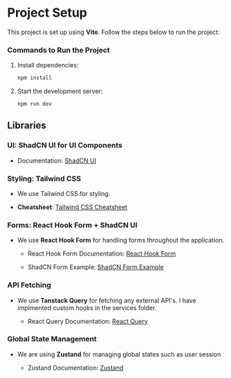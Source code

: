 # Project Setup

This project is set up using **Vite**. Follow the steps below to run the project:

### Commands to Run the Project

1. Install dependencies:

   ```bash
   npm install
   ```

2. Start the development server:

   ```bash
   npm run dev
   ```

## Libraries

### UI: ShadCN UI for UI Components

- Documentation: [ShadCN UI](https://ui.shadcn.com/)

### Styling: Tailwind CSS

- We use Tailwind CSS for styling.

- **Cheatsheet**: [Tailwind CSS Cheatsheet](https://www.creative-tim.com/twcomponents/cheatsheet/?ref=asserts.ai)

### Forms: React Hook Form + ShadCN UI

- We use **React Hook Form** for handling forms throughout the application.

  - React Hook Form Documentation: [React Hook Form](https://react-hook-form.com/)

  - ShadCN Form Example: [ShadCN Form Example](https://ui.shadcn.com/docs/components/form)

### API Fetching

- We use **Tanstack Query** for fetching any external API's. I have implmented custom hooks in the services folder.

  - React Query Documentation: [React Query](https://tanstack.com/query/v3)

### Global State Management

- We are using **Zustand** for managing global states such as user session

  - Zustand Documentation: [Zustand](https://zustand-demo.pmnd.rs/)
